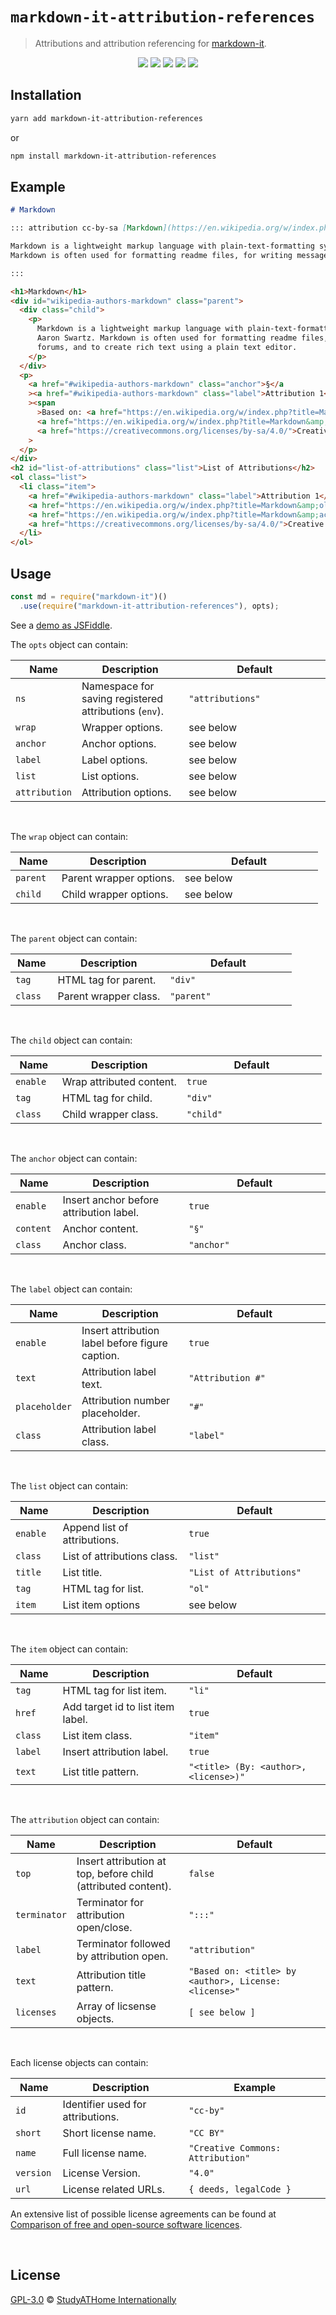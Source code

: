 # `markdown-it-attribution-references`

> Attributions and attribution referencing for [markdown-it](https://github.com/markdown-it/markdown-it).

<div>
  <p align="center">
    <img src="https://raw.githubusercontent.com/studyathome-internationally/markdown-it-plugins/master/packages/markdown-it-attribution-references/coverage/badge-branches.svg">
    <img src="https://raw.githubusercontent.com/studyathome-internationally/markdown-it-plugins/master/packages/markdown-it-attribution-references/coverage/badge-functions.svg">
    <img src="https://raw.githubusercontent.com/studyathome-internationally/markdown-it-plugins/master/packages/markdown-it-attribution-references/coverage/badge-lines.svg">
    <img src="https://raw.githubusercontent.com/studyathome-internationally/markdown-it-plugins/master/packages/markdown-it-attribution-references/coverage/badge-statements.svg">
    <a href="https://raw.githubusercontent.com/studyathome-internationally/markdown-it-plugins/master/packages/markdown-it-attribution-references/LICENSE" target="_blank">
      <img src="https://badgen.net/github/license/studyathome-internationally/markdown-it-plugins">
    </a>
  </p>
</div>

## Installation

```sh
yarn add markdown-it-attribution-references
```

or

```sh
npm install markdown-it-attribution-references
```

## Example

```md
# Markdown

::: attribution cc-by-sa [Markdown](https://en.wikipedia.org/w/index.php?title=Markdown&oldid=975764292) [Wikipedia Authors](https://en.wikipedia.org/w/index.php?title=Markdown&action=history)

Markdown is a lightweight markup language with plain-text-formatting syntax, created in 2004 by John Gruber with Aaron Swartz.
Markdown is often used for formatting readme files, for writing messages in online discussion forums, and to create rich text using a plain text editor.

:::
```

```html
<h1>Markdown</h1>
<div id="wikipedia-authors-markdown" class="parent">
  <div class="child">
    <p>
      Markdown is a lightweight markup language with plain-text-formatting syntax, created in 2004 by John Gruber with
      Aaron Swartz. Markdown is often used for formatting readme files, for writing messages in online discussion
      forums, and to create rich text using a plain text editor.
    </p>
  </div>
  <p>
    <a href="#wikipedia-authors-markdown" class="anchor">§</a
    ><a href="#wikipedia-authors-markdown" class="label">Attribution 1</a
    ><span
      >Based on: <a href="https://en.wikipedia.org/w/index.php?title=Markdown&amp;oldid=975764292">Markdown</a> by
      <a href="https://en.wikipedia.org/w/index.php?title=Markdown&amp;action=history">Wikipedia Authors</a>, License:
      <a href="https://creativecommons.org/licenses/by-sa/4.0/">Creative Commons: Attribution-ShareAlike 4.0</a></span
    >
  </p>
</div>
<h2 id="list-of-attributions" class="list">List of Attributions</h2>
<ol class="list">
  <li class="item">
    <a href="#wikipedia-authors-markdown" class="label">Attribution 1</a>:
    <a href="https://en.wikipedia.org/w/index.php?title=Markdown&amp;oldid=975764292">Markdown</a> (By:
    <a href="https://en.wikipedia.org/w/index.php?title=Markdown&amp;action=history">Wikipedia Authors</a>,
    <a href="https://creativecommons.org/licenses/by-sa/4.0/">Creative Commons: Attribution-ShareAlike 4.0</a>
  </li>
</ol>
```

## Usage

```js
const md = require("markdown-it")()
  .use(require("markdown-it-attribution-references"), opts);
```

See a [demo as JSFiddle](https://jsfiddle.net/rq25Lgun/).

<style>
table { width: 100%;} td:first-child {width: 15%;} td:last-child {width: 45%;}
</style>

The `opts` object can contain:

| Name          | Description                                           | Default          |
| ------------- | ----------------------------------------------------- | ---------------- |
| `ns`          | Namespace for saving registered attributions (`env`). | `"attributions"` |
| `wrap`        | Wrapper options.                                      | see below        |
| `anchor`      | Anchor options.                                       | see below        |
| `label`       | Label options.                                        | see below        |
| `list`        | List options.                                         | see below        |
| `attribution` | Attribution options.                                  | see below        |

<br/>

The `wrap` object can contain:

| Name     | Description             | Default   |
| -------- | ----------------------- | --------- |
| `parent` | Parent wrapper options. | see below |
| `child`  | Child wrapper options.  | see below |

<br/>

The `parent` object can contain:

| Name    | Description           | Default    |
| ------- | --------------------- | ---------- |
| `tag`   | HTML tag for parent.  | `"div"`    |
| `class` | Parent wrapper class. | `"parent"` |

<br/>

The `child` object can contain:

| Name     | Description              | Default   |
| -------- | ------------------------ | --------- |
| `enable` | Wrap attributed content. | `true`    |
| `tag`    | HTML tag for child.      | `"div"`   |
| `class`  | Child wrapper class.     | `"child"` |

<br/>

The `anchor` object can contain:

| Name      | Description                             | Default    |
| --------- | --------------------------------------- | ---------- |
| `enable`  | Insert anchor before attribution label. | `true`     |
| `content` | Anchor content.                         | `"§"`      |
| `class`   | Anchor class.                           | `"anchor"` |

<br/>

The `label` object can contain:

| Name          | Description                                     | Default           |
| ------------- | ----------------------------------------------- | ----------------- |
| `enable`      | Insert attribution label before figure caption. | `true`            |
| `text`        | Attribution label text.                         | `"Attribution #"` |
| `placeholder` | Attribution number placeholder.                 | `"#"`             |
| `class`       | Attribution label class.                        | `"label"`         |

<br/>

The `list` object can contain:

| Name     | Description                  | Default                  |
| -------- | ---------------------------- | ------------------------ |
| `enable` | Append list of attributions. | `true`                   |
| `class`  | List of attributions class.  | `"list"`                 |
| `title`  | List title.                  | `"List of Attributions"` |
| `tag`    | HTML tag for list.           | `"ol"`                   |
| `item`   | List item options            | see below                |

<br/>

The `item` object can contain:

| Name    | Description                       | Default                               |
| ------- | --------------------------------- | ------------------------------------- |
| `tag`   | HTML tag for list item.           | `"li"`                                |
| `href`  | Add target id to list item label. | `true`                                |
| `class` | List item class.                  | `"item"`                              |
| `label` | Insert attribution label.         | `true`                                |
| `text`  | List title pattern.               | `"<title> (By: <author>, <license>)"` |

<br/>

The `attribution` object can contain:

| Name         | Description                                                   | Default                                               |
| ------------ | ------------------------------------------------------------- | ----------------------------------------------------- |
| `top`        | Insert attribution at top, before child (attributed content). | `false`                                               |
| `terminator` | Terminator for attribution open/close.                        | `":::"`                                               |
| `label`      | Terminator followed by attribution open.                      | `"attribution"`                                       |
| `text`       | Attribution title pattern.                                    | `"Based on: <title> by <author>, License: <license>"` |
| `licenses`   | Array of licsense objects.                                    | `[ see below ]`                                       |

<br/>

Each license objects can contain:

| Name      | Description                       | Example                           |
| --------- | --------------------------------- | --------------------------------- |
| `id`      | Identifier used for attributions. | `"cc-by"`                         |
| `short`   | Short license name.               | `"CC BY"`                         |
| `name`    | Full license name.                | `"Creative Commons: Attribution"` |
| `version` | License Version.                  | `"4.0"`                           |
| `url`     | License related URLs.             | `{ deeds, legalCode }`            |

An extensive list of possible license agreements can be found at [Comparison of free and open-source software licences](https://en.wikipedia.org/wiki/Comparison_of_free_and_open-source_software_licences).

<br />

## License

[GPL-3.0](https://github.com/studyathome-internationally/vuepress-plugins/blob/master/LICENSE) &copy; [StudyATHome Internationally](https://github.com/studyathome-internationally/)
